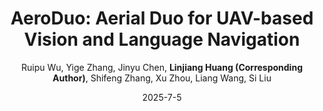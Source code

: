 ---
title: "AeroDuo: Aerial Duo for UAV-based Vision and Language Navigation"
teaser: AeroDuo_MM2025.png
date: 2025-7-5
author: Ruipu Wu, Yige Zhang, Jinyu Chen, <b>Linjiang Huang (Corresponding Author)</b>, Shifeng Zhang, Xu Zhou, Liang Wang, Si Liu
venue: 'ACM Multimedia (ACM MM)'
---